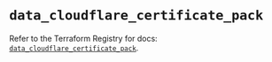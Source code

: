 # `data_cloudflare_certificate_pack`

Refer to the Terraform Registry for docs: [`data_cloudflare_certificate_pack`](https://registry.terraform.io/providers/cloudflare/cloudflare/5.10.0/docs/data-sources/certificate_pack).
